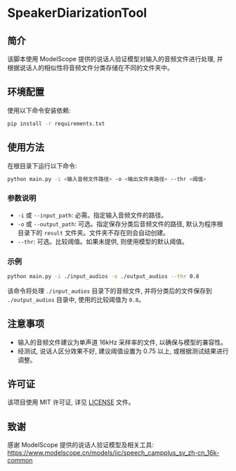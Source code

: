 # SpeakerDiarizationTool

## 简介

该脚本使用 ModelScope 提供的说话人验证模型对输入的音频文件进行处理, 并根据说话人的相似性将音频文件分类存储在不同的文件夹中。

## 环境配置

使用以下命令安装依赖:

```bash
pip install -r requirements.txt
```

## 使用方法

在根目录下运行以下命令:

```bash
python main.py -i <输入音频文件路径> -o <输出文件夹路径> --thr <阈值>
```

### 参数说明

- `-i` 或 `--input_path`: 必需。指定输入音频文件的路径。
- `-o` 或 `--output_path`: 可选。指定保存分类后音频文件的路径, 默认为程序根目录下的 `result` 文件夹。文件夹不存在则会自动创建。
- `--thr`: 可选。比较阈值。如果未提供, 则使用模型的默认阈值。

### 示例

```bash
python main.py -i ./input_audios -o ./output_audios --thr 0.8
```

该命令将处理 `./input_audios` 目录下的音频文件, 并将分类后的文件保存到 `./output_audios` 目录中, 使用的比较阈值为 `0.8`。

## 注意事项

- 输入的音频文件建议为单声道 16kHz 采样率的文件, 以确保与模型的兼容性。
- 经测试, 说话人区分效果不好, 建议阈值设置为 0.75 以上, 或根据测试结果进行调整。

## 许可证

该项目使用 MIT 许可证, 详见 [LICENSE](./LICENSE) 文件。

## 致谢

感谢 ModelScope 提供的说话人验证模型及相关工具: https://www.modelscope.cn/models/iic/speech_campplus_sv_zh-cn_16k-common
